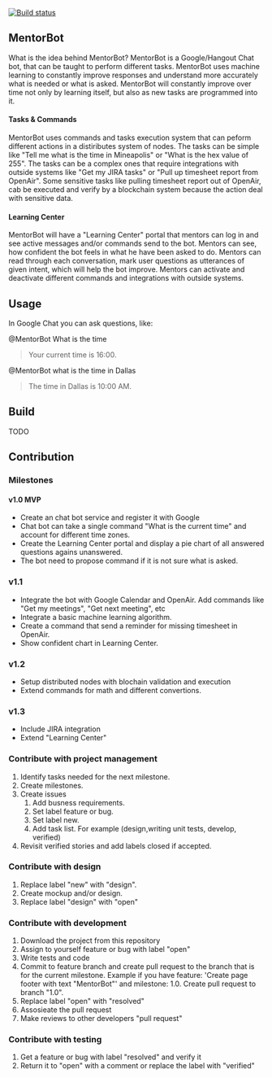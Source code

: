 [![Build status](https://ci.appveyor.com/api/projects/status/0sjergot9u18yu4o/branch/master?svg=true)](https://ci.appveyor.com/project/rosenkolev/mentorbot/branch/master)

## MentorBot

What is the idea behind MentorBot? MentorBot is a Google/Hangout Chat bot, that can be taught to perform different tasks.
MentorBot uses machine learning to constantly improve responses and understand more accurately what is needed or what is asked.
MentorBot will constantly improve over time not only by learning itself, but also as new tasks are programmed into it.

#### Tasks & Commands

MentorBot uses commands and tasks execution system that can peform different actions in a distiributes system of nodes.
The tasks can be simple like "Tell me what is the time in Mineapolis" or "What is the hex value of 255".
The tasks can be a complex ones that require integrations with outside systems like "Get my JIRA tasks" or "Pull up timesheet report from OpenAir".
Some sensitive tasks like pulling timesheet report out of OpenAir, cab be executed and verify by a blockchain system because the action deal with sensitive data.

#### Learning Center

MentorBot will have a "Learning Center" portal that mentors can log in and see active messages and/or commands send to the bot.
Mentors can see, how confident the bot feels in what he have been asked to do. Mentors can read through each conversation, mark user questions as utterances of given intent, which will help the bot improve.
Mentors can activate and deactivate different commands and integrations with outside systems.

## Usage

In Google Chat you can ask questions, like:

@MentorBot What is the time
> Your current time is 16:00.

@MentorBot what is the time in Dallas
> The time in Dallas is 10:00 AM.

## Build

TODO

## Contribution

### Milestones

#### v1.0 MVP

- Create an chat bot service and register it with Google
- Chat bot can take a single command "What is the current time" and account for different time zones.
- Create the Learning Center portal and display a pie chart of all answered questions agains unanswered.
- The bot need to propose command if it is not sure what is asked.

### v1.1

- Integrate the bot with Google Calendar and OpenAir. Add commands like "Get my meetings", "Get next meeting", etc
- Integrate a basic machine learning algorithm.
- Create a command that send a reminder for missing timesheet in OpenAir.
- Show confident chart in Learning Center.

### v1.2

- Setup distributed nodes with blochain validation and execution
- Extend commands for math and different convertions.

### v1.3

- Include JIRA integration
- Extend "Learning Center"

### Contribute with project management

1. Identify tasks needed for the next milestone.
2. Create milestones.
3. Create issues
	1. Add busness requirements.
	2. Set label feature or bug.
    3. Set label new.
    4. Add task list. For example (design,writing unit tests, develop, verified)
4. Revisit verified stories and add labels closed if accepted. 

### Contribute with design

1. Replace label "new" with "design".
2. Create mockup and/or design.
3. Replace label "design" with "open"

### Contribute with development

1. Download the project from this repository
2. Assign to yourself feature or bug with label "open"
3. Write tests and code
4. Commit to feature branch and create pull request to the branch that is for the current milestone. Example if you have feature: 'Create page footer with text "MentorBot"' and  milestone: 1.0. Create pull request to branch "1.0".
5. Replace label "open" with "resolved"
6. Assosieate the pull request
0. Make reviews to other developers "pull request"

### Contribute with testing

1. Get a feature or bug with label "resolved" and verify it
2. Return it to "open" with a comment or replace the label with "verified"
